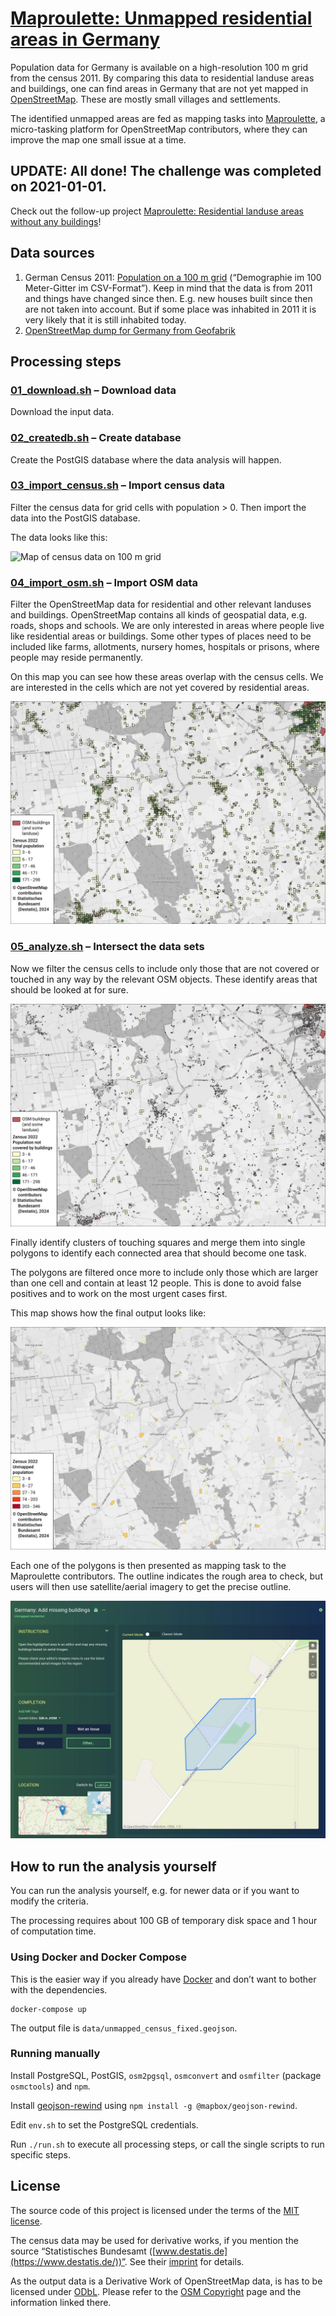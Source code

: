 # [Maproulette: Unmapped residential areas in Germany](https://maproulette.org/browse/challenges/14893)

Population data for  Germany is available on a high-resolution 100 m grid from
the census 2011. By comparing this data to residential landuse areas and
buildings, one can find areas in Germany that are not yet mapped in
[OpenStreetMap](https://www.openstreetmap.org/). These are mostly small
villages and settlements.

The identified unmapped areas are fed as mapping tasks into
[Maproulette](https://maproulette.org/browse/challenges/14893), a micro-tasking
platform for OpenStreetMap contributors, where they can improve the map one
small issue at a time.


## UPDATE: All done! The challenge was completed on 2021-01-01.

Check out the follow-up project
[Maproulette: Residential landuse areas without any buildings](https://github.com/hfs/landuse_without_buildings)!


## Data sources

1. German Census 2011:
   [Population on a 100 m grid](https://www.zensus2011.de/DE/Home/Aktuelles/DemografischeGrunddaten.html)
   (“Demographie im 100 Meter-Gitter im CSV-Format”). Keep in mind that the
   data is from 2011 and things have changed since then. E.g. new houses built
   since then are not taken into account. But if some place was inhabited in
   2011 it is very likely that it is still inhabited today.
2. [OpenStreetMap dump for Germany from Geofabrik](https://download.geofabrik.de/europe/germany.html)


## Processing steps

### [01_download.sh](01_download.sh) – Download data

Download the input data.

### [02_createdb.sh](02_createdb.sh) – Create database

Create the PostGIS database where the data analysis will happen.

### [03_import_census.sh](03_import_census.sh) – Import census data

Filter the census data for grid cells with population > 0. Then import the data
into the PostGIS database.

The data looks like this:

![Map of census data on 100 m grid](doc/zensus2011_original.jpg)

### [04_import_osm.sh](04_import_osm.sh) – Import OSM data

Filter the OpenStreetMap data for residential and other relevant landuses and
buildings. OpenStreetMap contains all kinds of geospatial data, e.g. roads,
shops and schools. We are only interested in areas where people live like
residential areas or buildings. Some other types of places need to be included
like farms, allotments, nursery homes, hospitals or prisons, where people may
reside permanently.

On this map you can see how these areas overlap with the census cells. We are
interested in the cells which are not yet covered by residential areas.

![Map of census data and OpenStreetMap objects](doc/overlay_landuse_buildings.jpg)

### [05_analyze.sh](05_analyze.sh) – Intersect the data sets

Now we filter the census cells to include only those that are not covered or
touched in any way by the relevant OSM objects. These identify areas that
should be looked at for sure.

![Map of filtered census cells](doc/remaining_cells.jpg)

Finally identify clusters of touching squares and merge them into single
polygons to identify each connected area that should become one task.

The polygons are filtered once more to include only those which are larger than
one cell and contain at least 12 people. This is done to avoid false positives
and to work on the most urgent cases first.

This map shows how the final output looks like:

![Map of output polygons](doc/missing_landuse.jpg)

Each one of the polygons is then presented as mapping task to the Maproulette
contributors. The outline indicates the rough area to check, but users will
then use satellite/aerial imagery to get the precise outline.

![Maproulette screenshot](doc/maproulette.jpg)


## How to run the analysis yourself

You can run the analysis yourself, e.g. for newer data or if you want to modify
the criteria.

The processing requires about 100 GB of temporary disk space and 1 hour of
computation time.

### Using Docker and Docker Compose

This is the easier way if you already have [Docker](https://www.docker.com/)
and don’t want to bother with the dependencies.

```
docker-compose up
```

The output file is `data/unmapped_census_fixed.geojson`.

### Running manually

Install PostgreSQL, PostGIS, `osm2pgsql`, `osmconvert` and `osmfilter` (package
`osmctools`) and `npm`.

Install [geojson-rewind](https://github.com/mapbox/geojson-rewind)
using `npm install -g @mapbox/geojson-rewind`.

Edit `env.sh` to set the PostgreSQL credentials.

Run `./run.sh` to execute all processing steps, or call the single scripts to
run specific steps.


## License

The source code of this project is licensed under the terms of the
[MIT license](LICENSE).

The census data may be used for derivative works, if you mention the source
“Statistisches Bundesamt ([www.destatis.de](https://www.destatis.de/))”. See
their
[imprint](https://www.zensus2011.de/DE/Service/Impressum/impressum_node.html)
for details.

As the output data is a Derivative Work of OpenStreetMap data, is has to be
licensed under [ODbL](https://opendatacommons.org/licenses/odbl/). Please refer
to the [OSM Copyright](https://www.openstreetmap.org/copyright/) page and the
information linked there.
